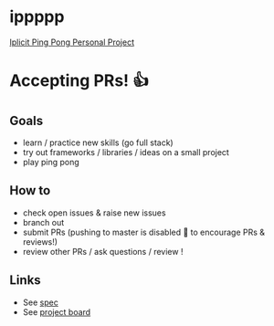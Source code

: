 # ippppp
[Iplicit Ping Pong Personal Project](https://storageaccountip5b68a.z33.web.core.windows.net/)

# Accepting PRs! 👍


## Goals
 * learn / practice new skills (go full stack)
 * try out frameworks / libraries / ideas on a small project
 * play ping pong


## How to
 * check open issues & raise new issues
 * branch out
 * submit PRs (pushing to master is disabled 🙈 to encourage PRs & reviews!)
 * review other PRs / ask questions / review !


## Links
* See [spec](spec.md)
* See [project board](https://github.com/cri5ti/ippppp/projects/1)
